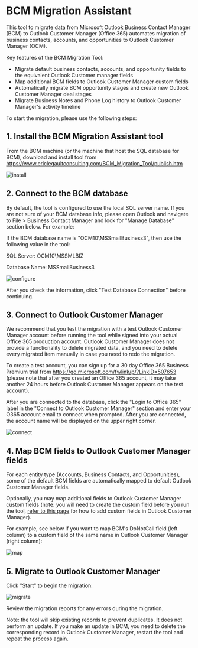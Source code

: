 # BCM Migration Assistant
This tool to migrate data from Microsoft Outlook Business Contact Manager (BCM) to Outlook Customer Manager (Office 365) automates migration of business contacts, accounts, and opportunities to Outlook Customer Manager (OCM). 
 
Key features of the BCM Migration Tool:
 
*	Migrate default business contacts, accounts, and opportunity fields to the equivalent Outlook Customer manager fields
*	Map additional BCM fields to Outlook Customer Manager custom fields
*	Automatically migrate BCM opportunity stages and create new Outlook Customer Manager deal stages 
*	Migrate Business Notes and Phone Log history to Outlook Customer Manager's activity timeline
 
To start the migration, please use the following steps:
 
## 1.	Install the BCM Migration Assistant tool
From the BCM machine (or the machine that host the SQL database for BCM), download and install tool from https://www.ericlegaultconsulting.com/BCM_Migration_Tool/publish.htm

![install](https://www.ericlegaultconsulting.com/BCM_Migration_Tool/git_images/install.png)
  
## 2.	Connect to the BCM database 
 
By default, the tool is configured to use the  local SQL server name. If you are not sure of your BCM database info, please open Outlook and navigate to File > Business Contact Manager  and look for "Manage Database" section below. For example:
 
If the BCM database name is "OCM10\MSSmallBusiness3", then use the following value in the tool:

SQL Server: OCM10\MSSMLBIZ

Database Name: MSSmallBusiness3

![configure](https://www.ericlegaultconsulting.com/BCM_Migration_Tool/git_images/configure.png)

After you check the information, click "Test Database Connection" before continuing.
 
## 3.	Connect to Outlook Customer Manager
 
We recommend that you test the migration with a test Outlook Customer Manager account before running the tool while signed into your actual Office 365 production account. Outlook Customer Manager does not provide a functionality to delete migrated data, and you need to delete every migrated item manually in case you need to redo the migration.
 
To create a test account, you can sign up for a 30 day Office 365 Business Premium trial from https://go.microsoft.com/fwlink/p/?LinkID=507653 (please note that after you created an Office 365 account, it may take another 24 hours before Outlook Customer Manager appears on the test account).
 
After you are connected to the database, click the "Login to Office 365" label in the "Connect to Outlook Customer Manager" section and enter your O365 account email to connect when prompted. After you are connected, the account name will be displayed on the upper right corner.

![connect](https://www.ericlegaultconsulting.com/BCM_Migration_Tool/git_images/connect.png)
 
## 4.	Map BCM fields to Outlook Customer Manager fields
 
For each entity type (Accounts, Business Contacts, and Opportunities), some of the default BCM fields are automatically mapped to default Outlook Customer Manager fields. 
 
Optionally, you may map additional fields to Outlook Customer Manager custom fields (note: you will need to create the custom field before you run the tool, [refer to this page](https://support.office.com/en-us/article/Customize-Outlook-Customer-Manager-e7411d12-cc64-4793-8211-eda1aaef78a3?ui=en-US&rs=en-US&ad=US) for how to add custom fields in Outlook Customer Manager). 
 
For example, see below if you want to map BCM's DoNotCall field (left column) to a custom field of the same name in Outlook Customer Manager (right column):

![map](https://www.ericlegaultconsulting.com/BCM_Migration_Tool/git_images/map.png)
  
## 5.	Migrate to Outlook Customer Manager
 
Click "Start" to begin the migration:

![migrate](https://www.ericlegaultconsulting.com/BCM_Migration_Tool/git_images/migrate.png)



Review the migration reports for any errors during the migration.
 
Note: the tool will skip existing records to prevent duplicates. It does not perform an update. If you make an update in BCM, you need to delete the corresponding record in Outlook Customer Manager, restart the tool and repeat the process again.
